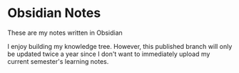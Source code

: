 # Obsidian Notes

These are my notes written in Obsidian



I enjoy building my knowledge tree. However, this published branch will only be updated twice a year since I don't want to immediately upload my current semester's learning notes.
